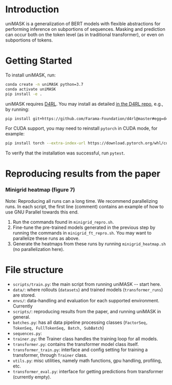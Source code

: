# Introduction 

uniMASK is a generalization of BERT models with flexible abstractions for performing inference on subportions of 
sequences. Masking and prediction can occur both on the token level (as in traditional transformer), or even on 
subportions of tokens.

# Getting Started
To install uniMASK, run:

```bash
conda create -n uniMASK python=3.7
conda activate uniMASK
pip install -e .
```

uniMASK requires [D4RL](https://github.com/Farama-Foundation/D4RL).
You may install as detailed [in the D4RL repo](https://github.com/Farama-Foundation/D4RL#setup), e.g., by running:
```bash
pip install git+https://github.com/Farama-Foundation/d4rl@master#egg=d4rl
```

For CUDA support, you may need to reinstall `pytorch` in CUDA mode, for example:
```bash
pip install torch --extra-index-url https://download.pytorch.org/whl/cu116
```

To verify that the installation was successful, run `pytest`.

# Reproducing results from the paper
### Minigrid heatmap (figure 7)
Note: Reproducing all runs can a long time. We recommend parallelizing runs.
In each script, the first line (comment) contains an example of how to use GNU Parallel towards this end.

1. Run the commands found in `minigrid_repro.sh`.
2. Fine-tune the pre-trained models generated in the previous step by running the commands in `minigrid_ft_repro.sh`.
You may want to parallelize these runs as above.
3. Generate the heatmaps from these runs by running `minigrid_heatmap.sh` (no parallelization here).

# File structure
- `scripts/train.py`: the main script from running uniMASK -- start here.
- `data/`: where rollouts (`datasets`) and trained models (`transformer_runs`) are stored. 
- `envs/`: data-handling and evaluation for each supported environment. Currently
- `scripts/`: reproducing results from the paper, and running uniMASK in general.
- `batches.py`: has all data pipeline processing classes (`FactorSeq, TokenSeq, FullTokenSeq, Batch, SubBatch`)
- `sequences.py`:
- `trainer.py`: the Trainer class handles the training loop for all models.
- `transformer.py`: contains the transformer model class itself.
- `transformer_train.py`: interface and config setting for training a transformer, through `Trainer` class.
- `utils.py`: misc utilities, namely math functions, gpu handling, profiling, etc.
- `transformer_eval.py`: interface for getting predictions from transformer (currently empty).